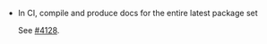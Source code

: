 * In CI, compile and produce docs for the entire latest package set

  See [#4128](https://github.com/purescript/purescript/pull/4128).
